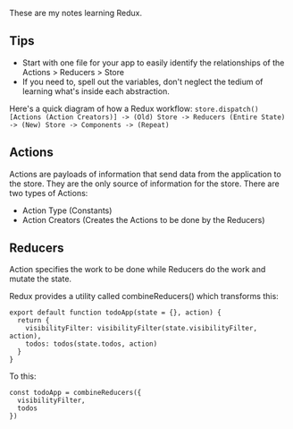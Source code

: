 These are my notes learning Redux.

## Tips
- Start with one file for your app to easily identify the relationships of the Actions > Reducers > Store
- If you need to, spell out the variables, don't neglect the tedium of learning what's inside each abstraction.

Here's a quick diagram of how a Redux workflow:
`store.dispatch() [Actions (Action Creators)] -> (Old) Store -> Reducers (Entire State) -> (New) Store -> Components -> (Repeat)`

## Actions
Actions are payloads of information that send data from the application to the store. They are the only source of information for the store. There are two types of Actions:  
- Action Type (Constants)  
- Action Creators (Creates the Actions to be done by the Reducers)

## Reducers
Action specifies the work to be done while Reducers do the work and mutate the state.

Redux provides a utility called combineReducers() which transforms this:

```
export default function todoApp(state = {}, action) {
  return {
    visibilityFilter: visibilityFilter(state.visibilityFilter, action),
    todos: todos(state.todos, action)
  }
}
```
To this:
```
const todoApp = combineReducers({
  visibilityFilter,
  todos
})
```
